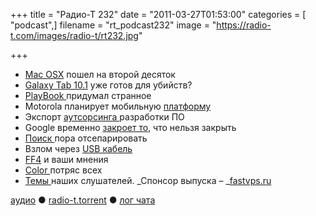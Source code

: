+++
title = "Радио-Т 232"
date = "2011-03-27T01:53:00"
categories = [ "podcast",]
filename = "rt_podcast232"
image = "https://radio-t.com/images/radio-t/rt232.jpg"

+++

- [Mac OSX](http://iclarified.com/entry/index.php?enid=14424) пошел на второй десяток
- [Galaxy Tab 10.1](http://mashable.com/2011/03/22/galaxy-tabs/) уже готов для убийств?
- [PlayBook ](http://www.engadget.com/2011/03/24/rim-adds-android-app-support-to-blackberry-playbook/)придумал странное
- Motorola планирует мобильную [платформу](http://www.cnews.ru/news/top/index.shtml?2011/03/24/433415)
- Экспорт [аутсорсинга ](http://biz.cnews.ru/news/top/index.shtml?2011/03/24/433455)разработки ПО
- Google временно [закроет то](http://www.3dnews.ru/software-news/google-vremenno-ostavit-zakritim-dostup-k-kodu-android-30-honeycomb/), что нельзя закрыть
- [Поиск ](http://internet.cnews.ru/news/top/index.shtml?2011/03/25/433634)пора отсепарировать
- Взлом через [USB кабель](http://mobilized.allthingsd.com/20110324/harmless-looking-usb-cable-could-be-used-as-attack-method-researchers-say/)
- [FF4](http://arstechnica.com/open-source/reviews/2011/03/ars-reviews-firefox-4.ars) и ваши мнения
- [Color ](http://www.readwriteweb.com/archives/color_ceo_the_tech_justifies_the_41_million.php)потряс всех
- [Темы ](http://new.radio-t.com/2011/03/232.html)наших слушателей.
_Спонсор выпуска – _[fastvps.ru](http://fastvps.ru/)

[аудио](http://archive.rucast.net/radio-t/media/rt_podcast232.mp3) ● [radio-t.torrent](http://www.radio-t.com/torrents/rt_podcast232.mp3.torrent) ● [лог чата](http://chat.radio-t.com/logs/radio-t-232.html)<audio src="http://archive.rucast.net/radio-t/media/rt_podcast232.mp3" preload="none"></audio>